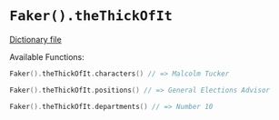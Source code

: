 # `Faker().theThickOfIt`

[Dictionary file](../src/main/resources/locales/en/the_thick_of_it.yml)

Available Functions:  
```kotlin
Faker().theThickOfIt.characters() // => Malcolm Tucker

Faker().theThickOfIt.positions() // => General Elections Advisor

Faker().theThickOfIt.departments() // => Number 10
```
